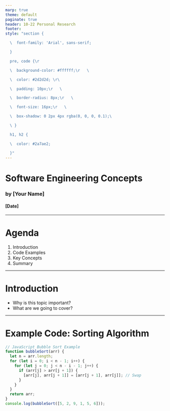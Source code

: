 ```yaml
---
marp: true
theme: default
paginate: true
header: 10-22 Personal Research
footer: 
style: "section {

  \  font-family: 'Arial', sans-serif;

  }

  pre, code {\r

  \  background-color: #ffffff;\r   \ 

  \  color: #2d2d2d; \r\ 

  \  padding: 10px;\r   \ 

  \  border-radius: 8px;\r   \ 

  \  font-size: 16px;\r   \ 

  \  box-shadow: 0 2px 4px rgba(0, 0, 0, 0.1);\ 

  \ }

  h1, h2 {

  \  color: #2a7ae2;

  }"
---
```


# Software Engineering Concepts  
### by [Your Name]  
#### [Date]  

---

# Agenda  
1. Introduction  
2. Code Examples  
3. Key Concepts  
4. Summary  

---

# Introduction  
- Why is this topic important?  
- What are we going to cover?  

---

# Example Code: Sorting Algorithm  

```javascript
// JavaScript Bubble Sort Example
function bubbleSort(arr) {
  let n = arr.length;
  for (let i = 0; i < n - 1; i++) {
    for (let j = 0; j < n - i - 1; j++) {
      if (arr[j] > arr[j + 1]) {
        [arr[j], arr[j + 1]] = [arr[j + 1], arr[j]]; // Swap
      }
    }
  }
  return arr;
}
console.log(bubbleSort([5, 2, 9, 1, 5, 6]));
